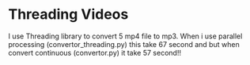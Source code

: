 # Threading Videos

I use Threading library to convert 5 mp4 file to mp3. When i use parallel processing (convertor_threading.py) this take 67 second and but when convert continuous (convertor.py) it take 57 second!!

